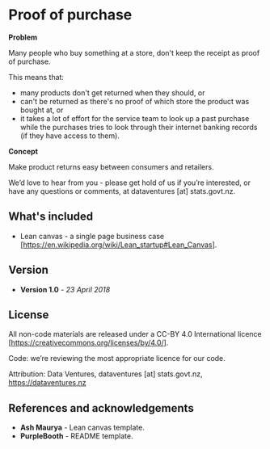 # Proof of purchase

**Problem** 

Many people who buy something at a store, don't keep the receipt as proof of purchase.

This means that:
- many products don't get returned when they should, or
- can't be returned as there's no proof of which store the product was bought at, or
- it takes a lot of effort for the service team to look up a past purchase while the purchases tries to look through their internet banking records (if they have access to them).

**Concept** 

Make product returns easy between consumers and retailers.

We’d love to hear from you - please get hold of us if you’re interested, or have any questions or comments, at dataventures [at] stats.govt.nz.

## What's included

* Lean canvas - a single page business case [https://en.wikipedia.org/wiki/Lean_startup#Lean_Canvas].

## Version

* **Version 1.0** - *23 April 2018*

## License

All non-code materials are released under a CC-BY 4.0 International licence [https://creativecommons.org/licenses/by/4.0/].

Code: we’re reviewing the most appropriate licence for our code.

Attribution: Data Ventures, dataventures [at] stats.govt.nz, https://dataventures.nz

## References and acknowledgements

* **Ash Maurya** - Lean canvas template.
* **PurpleBooth** - README template.
